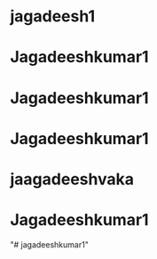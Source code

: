 # jagadeesh1
# Jagadeeshkumar1
# Jagadeeshkumar1
# Jagadeeshkumar1
# jaagadeeshvaka
# Jagadeeshkumar1
"# jagadeeshkumar1" 
